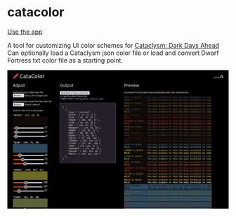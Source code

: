 # catacolor

[Use the app](https://catacolor.vercel.app)

A tool for customizing UI color schemes for [Cataclysm: Dark Days Ahead](https://github.com/CleverRaven/Cataclysm-DDA)
Can optionally load a Cataclysm json color file or load and convert Dwarf Fortress txt color file as a starting point.

![screen shot](screenshot.png)